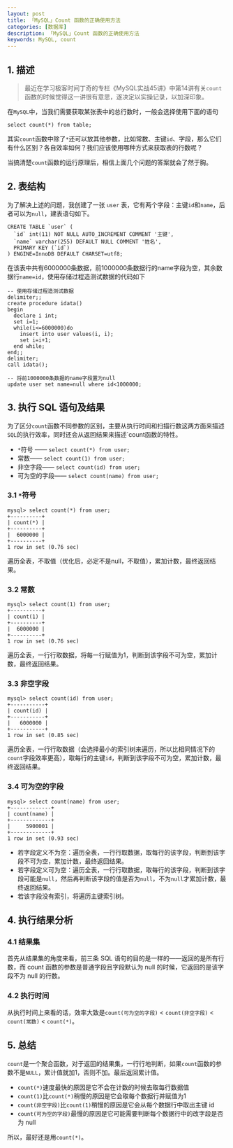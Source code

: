 ```yaml
---
layout: post
title: 「MySQL」Count 函数的正确使用方法
categories: [数据库]
description: 「MySQL」Count 函数的正确使用方法
keywords: MySQL, count
---
```


## 1. 描述
> 最近在学习极客时间丁奇的专栏《MySQL实战45讲》中第14讲有关`count`函数的时候觉得这一讲很有意思，遂决定以实操记录，以加深印象。

在`MySQL`中，当我们需要获取某张表中的总行数时，一般会选择使用下面的语句

````
select count(*) from table;
````

其实`count`函数中除了`*`还可以放其他参数，比如常数、主键`id`、字段，那么它们有什么区别？各自效率如何？我们应该使用哪种方式来获取表的行数呢？

当搞清楚`count`函数的运行原理后，相信上面几个问题的答案就会了然于胸。

## 2. 表结构
为了解决上述的问题，我创建了一张 `user` 表，它有两个字段：主键`id`和`name`，后者可以为`null`，建表语句如下。

````
CREATE TABLE `user` (
  `id` int(11) NOT NULL AUTO_INCREMENT COMMENT '主键',
  `name` varchar(255) DEFAULT NULL COMMENT '姓名',
  PRIMARY KEY (`id`)
) ENGINE=InnoDB DEFAULT CHARSET=utf8;
````

在该表中共有6000000条数据，前1000000条数据行的name字段为空，其余数据行`name=id`，使用存储过程造测试数据的代码如下

````
-- 使用存储过程造测试数据
delimiter;;
create procedure idata()
begin 
  declare i int; 
  set i=1; 
  while(i<=6000000)do 
    insert into user values(i, i);
    set i=i+1; 
  end while;
end;;
delimiter;
call idata();

-- 将前1000000条数据的name字段置为null
update user set name=null where id<1000000;
````

## 3. 执行 SQL 语句及结果
为了区分`count`函数不同参数的区别，主要从执行时间和扫描行数这两方面来描述`SQL`的执行效率，同时还会从返回结果来描述`count函数的特性。

- `*`符号 —— `select count(*) from user;`
- 常数—— `select count(1) from user;`
- 非空字段—— `select count(id) from user;`
- 可为空的字段—— `select count(name) from user;`

### 3.1 `*`符号

````
mysql> select count(*) from user;
+----------+
| count(*) |
+----------+
|  6000000 |
+----------+
1 row in set (0.76 sec)
````

遍历全表，不取值（优化后，必定不是null，不取值），累加计数，最终返回结果。

### 3.2 常数

````
mysql> select count(1) from user;
+----------+
| count(1) |
+----------+
|  6000000 |
+----------+
1 row in set (0.76 sec)
````

遍历全表，一行行取数据，将每一行赋值为1，判断到该字段不可为空，累加计数，最终返回结果。

### 3.3 非空字段

````
mysql> select count(id) from user;
+-----------+
| count(id) |
+-----------+
|   6000000 |
+-----------+
1 row in set (0.85 sec)
````

遍历全表，一行行取数据（会选择最小的索引树来遍历，所以比相同情况下的`count`字段效率更高），取每行的主键`id`，判断到该字段不可为空，累加计数，最终返回结果。

### 3.4 可为空的字段

````
mysql> select count(name) from user;
+-------------+
| count(name) |
+-------------+
|     5900001 |
+-------------+
1 row in set (0.93 sec)
````

- 若字段定义不为空：遍历全表，一行行取数据，取每行的该字段，判断到该字段不可为空，累加计数，最终返回结果。
- 若字段定义可为空：遍历全表，一行行取数据，取每行的该字段，判断到该字段可能是`null`，然后再判断该字段的值是否为`null`，不为`null`才累加计数，最终返回结果。
- 若该字段没有索引，将遍历主键索引树。
      

## 4. 执行结果分析
### 4.1 结果集
首先从结果集的角度来看，前三条 SQL 语句的目的是一样的——返回的是所有行数，而 count 函数的参数是普通字段且字段默认为 null 的时候，它返回的是该字段不为 null 的行数。

### 4.2 执行时间
从执行时间上来看的话，效率大致是`count(可为空的字段)` < `count(非空字段)` < `count(常数)` < `count(*)`。

## 5. 总结
`count`是一个聚合函数，对于返回的结果集，一行行地判断，如果`count`函数的参数不是`NULL`，累计值就加1，否则不加。最后返回累计值。

- `count(*)`速度最快的原因是它不会在计数的时候去取每行数据值
- `count(1)`比`count(*)`稍慢的原因是它会取每个数据行并赋值为1
- `count(非空字段)`比`count(1)`稍慢的原因是它会从每个数据行中取出主键 id
- `count(可为空的字段)`最慢的原因是它可能需要判断每个数据行中的改字段是否为 null

所以，最好还是用`count(*)`。